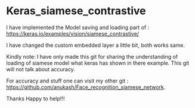 # Keras_siamese_contrastive
I have implemented the Model saving and loading part of : https://keras.io/examples/vision/siamese_contrastive/

I have changed the custom embedded layer a little bit, both works same.

Kindly note: I have only made this git for sharing the understanding of loading of siamese model what keras has shown in there example. This git will not talk about accuracy.

For accuracy and stuff one can visit my other git : https://github.com/anukash/Face_recognition_siamese_network.

Thanks 
Happy to help!!!
